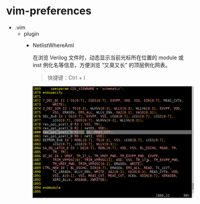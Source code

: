 # vim-preferences

+ .vim
  + plugin
    + NetlistWhereAmI

      在浏览 Verilog 文件时，动态显示当前光标所在位置的 module 或 inst 例化名等信息，方便浏览 “又臭又长” 的顶层例化网表。
      > 快捷键：Ctrl + I

      ![NetlistWhereAmI](img/NetlistWhereAmI.gif "NetlistWhereAmI")
